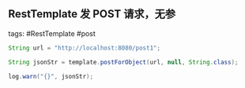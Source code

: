 ## RestTemplate 发 POST 请求，无参

tags: #RestTemplate #post 

```java
String url = "http://localhost:8080/post1";

String jsonStr = template.postForObject(url, null, String.class);

log.warn("{}", jsonStr); 
```
